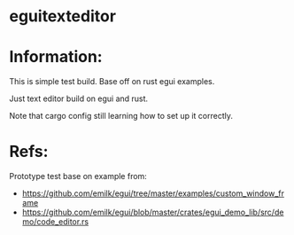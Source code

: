 # eguitexteditor

# Information:
  This is simple test build. Base off on rust egui examples.

  Just text editor build on egui and rust.

  Note that cargo config still learning how to set up it correctly.

# Refs:
 Prototype test base on example from:
 * https://github.com/emilk/egui/tree/master/examples/custom_window_frame
 * https://github.com/emilk/egui/blob/master/crates/egui_demo_lib/src/demo/code_editor.rs